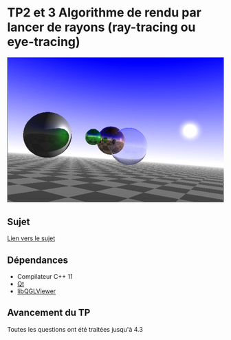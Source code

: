 # TP2 et 3 Algorithme de rendu par lancer de rayons (ray-tracing ou eye-tracing)

![alt rendu_4.3](https://raw.githubusercontent.com/TrimA74/INFO805-TP2/master/rendu_4.3.png "Rendu 4.3")

## Sujet
[Lien vers le sujet](https://github.com/TrimA74/INFO805-TP2/blob/master/sujet.pdf)
## Dépendances
- Compilateur C++ 11 
- [Qt](https://www.qt.io/)
- [libQGLViewer](http://libqglviewer.com/)

## Avancement du TP

Toutes les questions ont été traitées jusqu'à 4.3